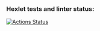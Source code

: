 ### Hexlet tests and linter status:
[![Actions Status](https://github.com/dsutkevich/python-project-49/actions/workflows/hexlet-check.yml/badge.svg)](https://github.com/dsutkevich/python-project-49/actions)